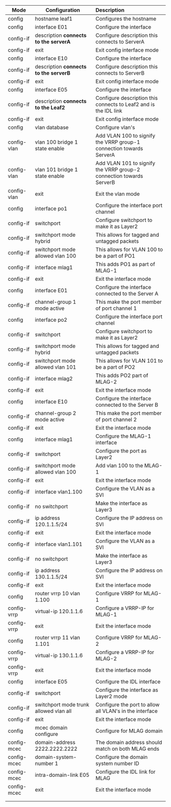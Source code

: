 

| Mode        | Configuration                           | Description                                                  |
| ----------- | --------------------------------------- | :----------------------------------------------------------- |
| config      | hostname leaf1                          | Configures the hostname                                      |
| config      | interface E01                           | Configure the interface                                      |
| config-if   | description **connects to the serverA** | Configure description this connects to  ServerA              |
| config-if   | exit                                    | Exit config interface mode                                   |
| config      | interface E10                           | Configure the interface                                      |
| config-if   | description **connects to the serverB** | Configure description this connects to  ServerB              |
| config-if   | exit                                    | Exit config interface mode                                   |
| config      | interface E05                           | Configure the interface                                      |
| config-if   | description **connects to the Leaf2**   | Configure description this connects to  Leaf2 and is the IDL link |
| config-if   | exit                                    | Exit config interface mode                                   |
| config      | vlan database                           | Configure vlan's                                             |
| config-vlan | vlan 100 bridge 1 state enable          | Add VLAN 100 to signify the VRRP group-1 connection towards ServerA |
| config-vlan | vlan 101 bridge 1 state enable          | Add VLAN 101 to signify the VRRP group-2 connection towards ServerB |
| config-vlan | exit                                    | Exit the vlan mode                                           |
| config      | interface po1                           | Configure the interface port channel                         |
| config-if   | switchport                              | Configure switchport to make it as Layer2                    |
| config-if   | switchport mode hybrid                  | This allows for tagged and untagged packets                  |
| config-if   | switchport mode allowed vlan 100        | This allows for VLAN 100 to be a part of PO1                 |
| config-if   | interface mlag1                         | This adds PO1 as part of MLAG-1                              |
| config-if   | exit                                    | Exit the interface mode                                      |
| config      | interface E01                           | Configure the interface connected to the Server A            |
| config-if   | channel-group 1 mode active             | This make the port member of port channel 1                  |
| config      | interface po2                           | Configure the interface port channel                         |
| config-if   | switchport                              | Configure switchport to make it as Layer2                    |
| config-if   | switchport mode hybrid                  | This allows for tagged and untagged packets                  |
| config-if   | switchport mode allowed vlan 101        | This allows for VLAN 101 to be a part of PO2                 |
| config-if   | interface mlag2                         | This adds PO2 part of MLAG-2                                 |
| config-if   | exit                                    | Exit the interface mode                                      |
| config      | interface E10                           | Configure the interface connected to the Server B            |
| config-if   | channel-group 2 mode active             | This make the port member of port channel 2                  |
| config-if   | exit                                    | Exit the interface mode                                      |
| config      | interface mlag1                         | Configure the MLAG-1 interface                               |
| config-if   | switchport                              | Configure the port as Layer2                                 |
| config-if   | switchport mode allowed vlan 100        | Add vlan 100 to the MLAG-1                                   |
| config-if   | exit                                    | Exit the interface mode                                      |
| config-if   | interface vlan1.100                     | Configure the VLAN as a SVI                                  |
| config-if   | no switchport                           | Make the interface as Layer3                                 |
| config-if   | ip address 120.1.1.5/24                 | Configure the IP address on SVI                              |
| config-if   | exit                                    | Exit the interface mode                                      |
| config-if   | interface vlan1.101                     | Configure the VLAN as a SVI                                  |
| config-if   | no switchport                           | Make the interface as Layer3                                 |
| config-if   | ip address 130.1.1.5/24                 | Configure the IP address on SVI                              |
| config-if   | exit                                    | Exit the interface mode                                      |
| config      | router vrrp 10 vlan 1.100               | Configure  VRRP  for MLAG-1                                  |
| config-vrrp | virtual-ip 120.1.1.6                    | Configure a VRRP-IP for MLAG-1                               |
| config-vrrp | exit                                    | Exit the interface mode                                      |
| config      | router vrrp 11 vlan 1.101               | Configure  VRRP  for MLAG-2                                  |
| config-vrrp | virtual-ip 130.1.1.6                    | Configure a VRRP-IP for MLAG-2                               |
| config-vrrp | exit                                    | Exit the interface mode                                      |
| config      | interface E05                           | Configure the IDL interface                                  |
| config-if   | switchport                              | Configure the interface as Layer2 mode                       |
| config-if   | switchport mode trunk allowed vlan all  | Configure the port to allow all VLAN's in the interface      |
| config-if   | exit                                    | Exit the interface mode                                      |
| config      | mcec domain configure                   | Configure for MLAG domain                                    |
| config-mcec | domain-address 2222.2222.2222           | The domain address should match on both MLAG ends            |
| config-mcec | domain-system-number 1                  | Configure the domain system number ID                        |
| config-mcec | intra-domain-link E05                   | Configure the IDL link for MLAG                              |
| config-mcec | exit                                    | Exit the interface mode                                      |
|             |                                         |                                                              |
|             |                                         |                                                              |

